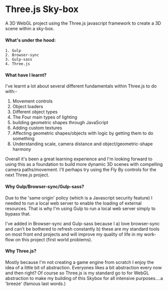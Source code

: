 # Three.js Sky-box
A 3D WebGL project using the Three.js javascript framework to create a 3D scene within a sky-box.
 
 #### What's under the hood:
    1. Gulp
    2. Browser-sync
    3. Gulp-sass
    4. Three.js
    
#### What have I learnt?
I've learnt a lot about several different fundamentals within Three.js to do with:- 

   1. Movement controls
   2. Object loaders 
   3. Different object types 
   4. The Four main types of lighting 
   5. building geometric shapes through JavaScript
   6. Adding custom textures
   7. Affecting geometric shapes/objects with logic by getting them to do something 
   8. Understanding scale, camera distance and object/geometric-shape harmony
   
Overall it's been a great learning experience and I'm looking forward to using this as a foundation to build more dynamic 3D scenes with compelling camera paths/movement. I'll perhaps try using the Fly By controls for the next Three.js project.
    
#### Why Gulp/Browser-sync/Gulp-sass?
Due to the 'same origin' policy (which is a Javascript security feature) I needed to run a local web server to enable the loading of external resources. That is why I'm using Gulp to run a local web server simply to bypass that.

I've added in Browser-sync and Gulp-sass because I a) love browser-sync and can't be bothered to refresh constantly b) these are my standard tools on most front end projects and will improve my quality of life in my work-flow on this project (first world problems). 

#### Why Three.js?
Mostly because I'm not creating a game engine from scratch I enjoy the idea of a little bit of abstraction. Everyones likes a bit abstraction every now and then right? Of course so Three.js is my standard go to for WebGL abstraction to make my building of this Skybox for all intensive purposes....a 'breeze' (famous last words.)